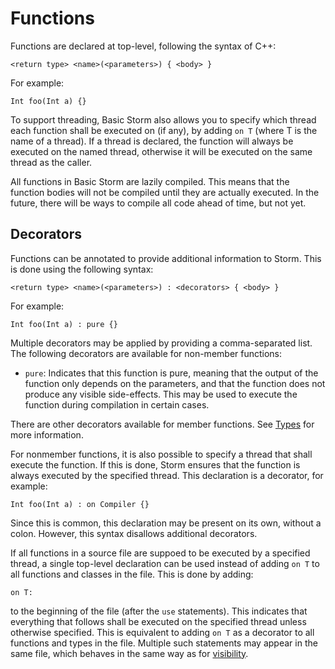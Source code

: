 Functions
==========

Functions are declared at top-level, following the syntax of C++:

`<return type> <name>(<parameters>) { <body> }`

For example:

`Int foo(Int a) {}`

To support threading, Basic Storm also allows you to specify which thread each function shall be
executed on (if any), by adding `on T` (where T is the name of a thread). If a thread is declared,
the function will always be executed on the named thread, otherwise it will be executed on the same
thread as the caller.

All functions in Basic Storm are lazily compiled. This means that the function bodies will not be
compiled until they are actually executed. In the future, there will be ways to compile all code
ahead of time, but not yet.


Decorators
-----------

Functions can be annotated to provide additional information to Storm. This is done using the
following syntax:

`<return type> <name>(<parameters>) : <decorators> { <body> }`

For example:

`Int foo(Int a) : pure {}`

Multiple decorators may be applied by providing a comma-separated list. The following decorators are
available for non-member functions:

* `pure`: Indicates that this function is pure, meaning that the output of the function only depends
  on the parameters, and that the function does not produce any visible side-effects. This may be
  used to execute the function during compilation in certain cases.

There are other decorators available for member functions. See [Types](md://Storm/Types) for more
information.

For nonmember functions, it is also possible to specify a thread that shall execute the function. If
this is done, Storm ensures that the function is always executed by the specified thread. This
declaration is a decorator, for example:

`Int foo(Int a) : on Compiler {}`

Since this is common, this declaration may be present on its own, without a colon. However, this
syntax disallows additional decorators.

If all functions in a source file are suppoed to be executed by a specified thread, a single
top-level declaration can be used instead of adding `on T` to all functions and classes in the
file. This is done by adding:

`on T:`

to the beginning of the file (after the `use` statements). This indicates that everything that
follows shall be executed on the specified thread unless otherwise specified. This is equivalent to
adding `on T` as a decorator to all functions and types in the file. Multiple such statements may
appear in the same file, which behaves in the same way as for
[visibility](md://Basic_Storm/Visibility).
